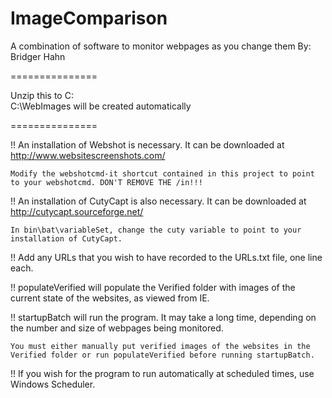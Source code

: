 ImageComparison
===============

A combination of software to monitor webpages as you change them
By: Bridger Hahn

===============

Unzip this to C:\
C:\WebImages will be created automatically

===============

!!  An installation of Webshot is necessary. It can be downloaded at http://www.websitescreenshots.com/

	Modify the webshotcmd-it shortcut contained in this project to point to your webshotcmd. DON'T REMOVE THE /in!!!

	
!!  An installation of CutyCapt is also necessary. It can be downloaded at http://cutycapt.sourceforge.net/

	In bin\bat\variableSet, change the cuty variable to point to your installation of CutyCapt.

	
!!  Add any URLs that you wish to have recorded to the URLs.txt file, one line each.


!!  populateVerified will populate the Verified folder with images of the current state of the websites, as viewed from IE.


!!  startupBatch will run the program. It may take a long time, depending on the number and size of webpages being monitored.

	You must either manually put verified images of the websites in the Verified folder or run populateVerified before running startupBatch.
	

!!  If you wish for the program to run automatically at scheduled times, use Windows Scheduler.